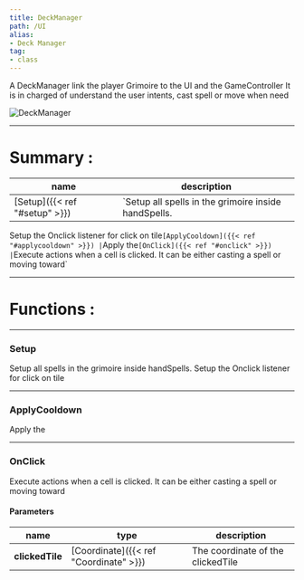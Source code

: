 ```yaml
---
title: DeckManager
path: /UI
alias: 
- Deck Manager
tag: 
- class
---
```

A DeckManager link the player Grimoire to the UI and the GameController
It is in charged of understand the user intents, cast spell or move when need  

![DeckManager](DeckManager.svg "DeckManager")

---
# Summary :
name|description
----|----
[Setup]({{< ref "#setup" >}}) | `Setup all spells in the grimoire inside handSpells.
Setup the Onclick listener for click on tile`
[ApplyCooldown]({{< ref "#applycooldown" >}}) | `Apply the`
[OnClick]({{< ref "#onclick" >}}) | `Execute actions when a cell is clicked. It can be either casting a spell or moving toward`

---
# Functions :

---
### Setup
Setup all spells in the grimoire inside handSpells.
Setup the Onclick listener for click on tile

---
### ApplyCooldown
Apply the

---
### OnClick
Execute actions when a cell is clicked. It can be either casting a spell or moving toward

#### Parameters
name|type|description
-----|-----|-----
**clickedTile**|[Coordinate]({{< ref "Coordinate" >}})|The coordinate of the clickedTile
